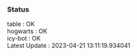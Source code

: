 ### Status


table : OK  
hogwarts : OK  
icy-bot : OK  
Latest Update : 2023-04-21 13:11:19.934041
